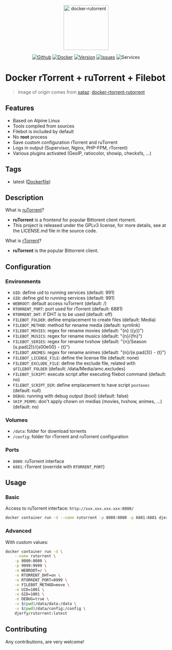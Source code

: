 <p align="center">
    <img alt="docker-rutorrent" src="https://mbtskoudsalg.com/images/macbook-pro-transparent-png.png" height="140" />
    <p align="center">
        <a href="https://github.com/djerfy/docker-rutorrent"><img alt="Github" src="https://flat.badgen.net/badge/github/latest/green?icon=github"></a>
        <a href="https://hub.docker.com/r/djerfy/rutorrent"><img alt="Docker" src="https://flat.badgen.net/badge/docker/latest/green?icon=docker"></a>
        <a href="https://github.com/djerfy/docker-rutorrent/tags"><img alt="Version" src="https://flat.badgen.net/badge/github/tag/djerfy/docker-rutorrent"></a>
        <a href="https://github.com/djerfy/docker-rutorrent/issues"><img alt="Issues" src="https://flat.badgen.net/github/open-issues/djerfy/docker-rutorrent"></a>
        <img alt="Services" src="https://flat.badgen.net/badge/services/rtorrent,rutorrent,filebot?list=1">
        <a href="https://twitter.com/djerfy><img alt="Twitter" src="https://flat.badgen.net/badge/twitter/djerfy/blue?icon=twitter"></a>
    </p>
</p>

# Docker rTorrent + ruTorrent + Filebot

> Image of origin comes from [xataz](https://github.com/xataz): [docker-rtorrent-rutorrent](https://github.com/xataz/docker-rtorrent-rutorrent)

## Features

* Based on Alpine Linux
* Tools compiled from sources
* Filebot is included by default
* No **root** process
* Save custom configuration rTorrent and ruTorrent
* Logs in output (Supervisor, Nginx, PHP-FPM, rTorrent)
* Various plugins activated (GeoIP, ratiocolor, showip, checksfs, ...)

## Tags

* latest ([Dockerfile](https://github.com/djerfy/docker-rutorrent/Dockerfile))

## Description

What is [ruTorrent](https://github.com/Novik/ruTorrent)?

* **ruTorrent** is a frontend for popular Bittorent client rtorrent.
* This project is released under the GPLv3 license, for more details, see at the LICENSE.md file in the source code.

What is [rTorrent](https://github.com/rakshasa/rtorrent)?

* **ruTorrent** is the popular Bittorrent client.

## Configuration

### Environments

* `UID`: define uid to running services (default: 991)
* `GID`: define gid to running services (default: 991)
* `WEBROOT`: default access ruTorrent (default: /)
* `RTORRENT_PORT`: port used for rTorrent (default: 6881)
* `RTORRENT_DHT`: if DHT is to be used (default: off)
* `FILEBOT_FOLDER`: define emplacement to create files (default: Media)
* `FILEBOT_METHOD`: method for rename media (default: symlink)
* `FILEBOT_MOVIES`: regex for rename movies (default: "{n} ({y})")
* `FILEBOT_MUSICS`: regex for rename musics (default: "{n}/{fn}")
* `FILEBOT_SERIES`: regex for rename tvshow (default: "{n}/Season {s.pad(2)}/{s00e00} - {t}")
* `FILEBOT_ANIMES`: regex for rename animes (default: "{n}/{e.pad(3)} - {t}")
* `FILEBOT_LICENSE_FILE`: define the license file (default: none)
* `FILEBOT_EXCLUDE_FILE`: define the exclude file, related with `$FILEBOT_FOLDER` (default: /data/Media/amc.excludes) 
* `FILEBOT_SCRIPT`: execute script after executing filebot command (default: no)
* `FILEBOT_SCRIPT_DIR`: define emplacement to have script `postexec` (default: null)
* `DEBUG`: running with debug output (bool) (default: false)
* `SKIP_PERMS`: don't apply chown on medias (movies, tvshow, animes, ...) (default: no)

### Volumes

* `/data`: folder for download torrents
* `/config`: folder for rTorrent and ruTorrent configuration

### Ports

* `8080`: ruTorrent interface
* `6881`: rTorrent (override with `RTORRENT_PORT`)

## Usage

### Basic

Access to ruTorrent interface: `http://xxx.xxx.xxx.xxx:8080/`

```bash
docker container run -d --name rutorrent -p 8080:8080 -p 6881:6881 djerfy/rutorrent:latest
```

### Advanced

With custom values:

```bash
docker container run -d \
    --name rutorrent \
    -p 8080:8080 \
    -p 9999:9999 \
    -e WEBROOT=/ \
    -e RTORRENT_DHT=on \
    -e RTORRENT_PORT=9999 \
    -e FILEBOT_METHOD=move \
    -e UID=1001 \
    -e GID=1001 \
    -e DEBUG=true \
    -v $(pwd)/data/data:/data \
    -v $(pwd)/data/config:/config \
    djerfy/rutorrent:latest
```

## Contributing

Any contributions, are very welcome!
